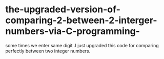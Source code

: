 # the-upgraded-version-of-comparing-2-between-2-interger-numbers-via-C-programming-
some times we enter same digit .I just upgraded this code for comparing perfectly between two integer numbers.
